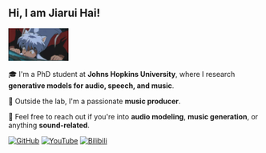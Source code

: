 <h2>Hi, I am Jiarui Hai!</h2>

<img src="犬夜叉.gif" alt="Logo" width="120"/>

🎓 I'm a PhD student at **Johns Hopkins University**, where I research **generative models for audio, speech, and music**.

🎹 Outside the lab, I'm a passionate **music producer**.

💬 Feel free to reach out if you're into **audio modeling**, **music generation**, or anything **sound-related**.


[![GitHub](https://img.shields.io/badge/-HomePage-000?logo=github&logoColor=white&style=for-the-badge)](https://haidog-yaqub.github.io)
[![YouTube](https://img.shields.io/badge/-YouTube-FF0000?logo=youtube&logoColor=white&style=for-the-badge)](https://www.youtube.com/@higobeatz)
[![Bilibili](https://img.shields.io/badge/-Bilibili-00A1D6?logo=bilibili&logoColor=white&style=for-the-badge)](https://space.bilibili.com/182484522)

